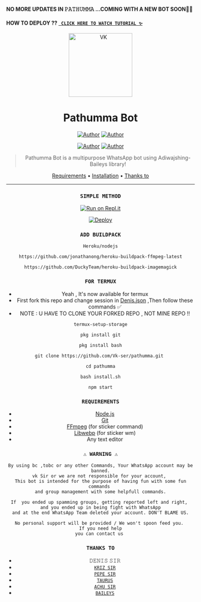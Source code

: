 #### NO MORE UPDATES IN 𝙿𝙰𝚃𝙷𝚄𝙼𝙼𝙰 ...COMING WITH A NEW BOT SOON🙂💖
#### HOW TO DEPLOY ?? [` CLICK HERE TO WATCH TUTORIAL ✨`](https://youtu.be/ZJQ50wYh7dc) 


<div align="center">
</p>


<div align="center">
<img src="media/https://www.linkpicture.com/view.php?img=LPic62559df15a11681500452" alt="VK" width="170" />

# Pathumma Bot
<p align="center">
 <a href="https://github.com/Vk-ser"><img title="Author" src="https://img.shields.io/badge/OWNER-h?color=black&style=for-the-badge&logo=github"></a>  <a href="https://Wa.me/+919656840677?text=Hello%20VK SIR%20Bro🌝...fen%20boi%20aan😌💝"><img title="Author" src="https://img.shields.io/badge/Author VK SER-h?color=black&style=for-the-badge&logo=whatsapp"></a>
<p align="center">
<a href="https://chat.whatsapp.com/EyX7LioUyZc0dPaxYq5rXS"><img title="Author" src="https://img.shields.io/badge/WHATSAPP GROUP-h?color=black&style=for-the-badge&logo=whatsapp"></a>    <a href="https://youtube.com/channel/UCVJ9029PQ-gJBtFQZZ3AJuA"><img title="Author" src="https://img.shields.io/badge/YT VK SIR-h?color=black&style=for-the-badge&logo=youtube"></a>
</p>


> Pathumma Bot is a multipurpose WhatsApp bot using Adiwajshing-Baileys library!
>
>

<p align="center">
  <a href="https://github.com/Vk_ser/pathumma#requirements">Requirements</a> •
  <a href="https://github.com/Vk-ser/pathumma#simple-method">Installation</a> •
  <a href="https://github.com/Vk-ser/pathumma#thanks-to">Thanks to</a>
</p>
</div>


---

### `SIMPLE METHOD`
[![Run on Repl.it](https://repl.it/badge/github/quiec/whatsAlfa)](https://replit.com/@VINAYAKCUTZ/VK-SIR-3?v=2) 


[![Deploy](https://www.herokucdn.com/deploy/button.svg)](https://heroku.com/deploy?template=https://github.com/pepesir/Bosco/)

### `ADD BUILDPACK`

```
Heroku/nodejs
```
```
https://github.com/jonathanong/heroku-buildpack-ffmpeg-latest
```
```
https://github.com/DuckyTeam/heroku-buildpack-imagemagick
```

### `FOR TERMUX`

* Yeah , It's now available for termux
* First fork this repo and change session in <a href="https://github.com/pepesir/Bosco/blob/master/Denis.json">Denis.json</a> ,Then follow these commands ✅
* NOTE : U HAVE TO CLONE YOUR FORKED REPO , NOT MINE REPO !!



```
termux-setup-storage
```
```
pkg install git
```
```
pkg install bash
```
```
git clone https://github.com/Vk-ser/pathumma.git 
```
```
cd pathumma
```
```
bash install.sh
```
```
npm start
```

### `REQUIREMENTS`
* [Node.js](https://nodejs.org/en/)
* [Git](https://git-scm.com/downloads)
* [FFmpeg](https://github.com/BtbN/FFmpeg-Builds/releases) (for sticker command)
* [Libwebp](https://developers.google.com/speed/webp/download) (for sticker wm)
* Any text editor


### `⚠ WARNING ⚠`

```
By using bc ,tobc or any other Commands, Your WhatsApp account may be banned.
vk Sir or we are not responsible for your account, 
This bot is intended for the purpose of having fun with some fun commands 
and group management with some helpfull commands.

If  you ended up spamming groups, getting reported left and right, 
and you ended up in being fight with WhatsApp
and at the end WhatsApp Team deleted your account. DON'T BLAME US.

No personal support will be provided / We won't spoon feed you. 
If you need help
you can contact us 
```

### `THANKS TO`
* 𝙳𝙴𝙽𝙸𝚂 𝚂𝙸𝚁
* [`𝙺𝚁𝙸𝚉 𝚂𝙸𝚁`](https://github.com/KANNANSIR)
* [`𝙿𝙴𝙿𝙴 𝚂𝙸𝚁`](https://github.com/pepesir)
* [`𝚃𝙰𝚄𝚁𝚄𝚂`](https://github.com/I-AM-MUHAMMED)
* [`𝙰𝙲𝙷𝚄 𝚂𝙸𝚁`](https://github.com/ACHUSIR8)
* [`𝙱𝙰𝙸𝙻𝙴𝚈𝚂`](https://github.com/adiwajshing/Baileys)


